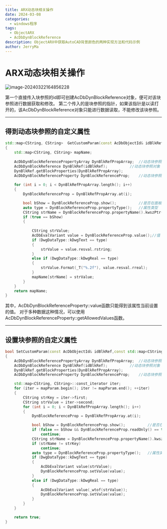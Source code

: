 ```yaml
---
title: ARX动态块相关操作
date: 2024-03-08
categories:
  - windows程序
tags:
  - ObjectARX
  - AcDbDynBlockReference
description: ObjectARX中获取AutoCAD背景颜色的两种实现方法和代码示例
author: JerryMa
---
```



# ARX动态块相关操作
![image-20240322164856228](https://gitlab.com/zw2d/blogimg/-/raw/main/pictures/2024/03/22_16_48_57_20240322-image-20240322164856228.png)

第一个直接传入块参照的id即可创建AcDbDynBlockReference对象，便可对该块参照进行数据获取和修改。
第二个传入的是块参照的指针，如果该指针是以读打开的，该AcDbDynBlockReference对象只能进行数据读取，不能修改该块参照。

---

## 得到动态块参照的自定义属性

``` cpp
std::map<CString, CString>  GetCustomParam(const AcDbObjectId& idBlkRef)
{
	std::map<CString, CString> mapName;
	
	AcDbDynBlockReferencePropertyArray DynBlkRefPropArray;	//动态块参照属性数组
	AcDbDynBlockReference DynBlkRef(idBlkRef);			//动态块参照对象
	DynBlkRef.getBlockProperties(DynBlkRefPropArray);
	AcDbDynBlockReferenceProperty DynBlockReferenceProp;	//动态块参照属性
	
	for (int i = 0; i < DynBlkRefPropArray.length(); i++)
	{
		DynBlockReferenceProp = DynBlkRefPropArray.at(i);

		bool bShow = DynBlockReferenceProp.show();			//是否在面板中显示
		auto type = DynBlockReferenceProp.propertyType();	//属性类型
		CString strName = DynBlockReferenceProp.propertyName().kwszPtr();	//属性名
		if (true == bShow)
		{
			
			CString strValue;
			AcDbEvalVariant value = DynBlockReferenceProp.value();//值
			if (DwgDataType::kDwgText == type)
			{
				strValue = value.resval.rstring;
			}
			else if (DwgDataType::kDwgReal == type)
			{
				strValue.Format(_T("%.2f"), value.resval.rreal);
			}
			mapName[strName] = strValue;
		}
	}
	return mapName;
}

```

其中，AcDbDynBlockReferenceProperty::value函数只能得到该属性当前设置的值。
对于多种数据这种情况，可以使用AcDbDynBlockReferenceProperty::getAllowedValues函数。

---

## 设置块参照的自定义属性

``` cpp
bool SetCustomParam(const AcDbObjectId& idBlkRef,const std::map<CString, CString>& mapParam)
{
	AcDbDynBlockReferencePropertyArray DynBlkRefPropArray;	//动态块参照属性数组
	AcDbDynBlockReference DynBlkRef(idBlkRef);			//动态块参照对象
	DynBlkRef.getBlockProperties(DynBlkRefPropArray);
	AcDbDynBlockReferenceProperty DynBlockReferenceProp;	//动态块参照属性

	std::map<CString, CString>::const_iterator iter;
	for (iter = mapParam.begin(); iter != mapParam.end(); ++iter)
	{
		CString strKey = iter->first;
		CString strValue = iter->second;
		for (int i = 0; i < DynBlkRefPropArray.length(); i++)
		{
			DynBlockReferenceProp = DynBlkRefPropArray.at(i);

			bool bShow = DynBlockReferenceProp.show();			//是否在面板中显示
			if (false == bShow && DynBlockReferenceProp.readOnly() == true)
				continue;
			CString strName = DynBlockReferenceProp.propertyName().kwszPtr();	//属性名
			if (strName != strKey)
				continue;
			auto type = DynBlockReferenceProp.propertyType();	//属性类型
			if (DwgDataType::kDwgText == type)
			{
				AcDbEvalVariant value(strValue);
				DynBlockReferenceProp.setValue(value);
			}
			else if (DwgDataType::kDwgReal == type)
			{
				AcDbEvalVariant value(_wtof(strValue));
				DynBlockReferenceProp.setValue(value);
			}
		}
	}

	return true;
}
```


